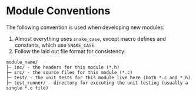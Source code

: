 # Module Conventions

The following convention is used when developing new modules:

1. Almost everything uses `snake_case`, except macro defines and constants, which use `SNAKE_CASE`.
2. Follow the laid out file format for consistency:
```
module_name/
├─ inc/ - the headers for this module (*.h)
├─ src/ - the source files for this module (*.c)
├─ test/ - the unit tests for this module live here (both *.c and *.h)
├─ test_runner/ - directory for executing the unit testing (usually a single *.c file)
```